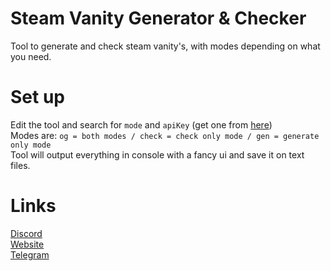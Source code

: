 # Steam Vanity Generator & Checker
 Tool to generate and check steam vanity's, with modes depending on what you need.
# Set up
Edit the tool and search for `mode` and `apiKey` (get one from [here](https://steamcommunity.com/dev/apikey))<br />
Modes are: `og = both modes / check = check only mode / gen = generate only mode`<br />
Tool will output everything in console with a fancy ui and save it on text files.
# Links
[Discord](https://discord.gg/kws)<br />
[Website](https://kwayservices.top)<br />
[Telegram](https://t.me/kwaytv)<br />
